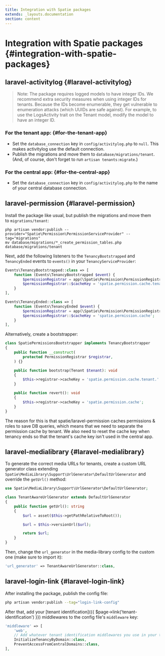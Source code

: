 ```yaml
---
title: Integration with Spatie packages
extends: _layouts.documentation
section: content
---
```


# Integration with Spatie packages {#integration-with-spatie-packages}

## **laravel-activitylog** {#laravel-activitylog}

> Note: The package requires logged models to have integer IDs. We recommend extra security measures when using integer IDs for tenants. Because the IDs become enumerable, they get vulnerable to enumeration attacks (which UUIDs are safe against).
> For example, to use the LogsActivity trait on the Tenant model, modify the model to have an integer ID.

### For the tenant app: {#for-the-tenant-app}

- Set the `database_connection` key in `config/activitylog.php` to `null`. This makes activitylog use the default connection.
- Publish the migrations and move them to `database/migrations/tenant`. (And, of course, don't forget to run `artisan tenants:migrate`.)

### For the central app: {#for-the-central-app}

- Set the `database_connection` key in `config/activitylog.php` to the name of your central database connection.

## **laravel-permission** {#laravel-permission}

Install the package like usual, but publish the migrations and move them to `migrations/tenant`:

```
php artisan vendor:publish --provider="Spatie\Permission\PermissionServiceProvider" --tag="migrations"
mv database/migrations/*_create_permission_tables.php database/migrations/tenant
```

Next, add the following listeners to the `TenancyBootstrapped` and `TenancyEnded` events to `events()` in your `TenancyServiceProvider`:

```php
Events\TenancyBootstrapped::class => [
    function (Events\TenancyBootstrapped $event) {
        $permissionRegistrar = app(\Spatie\Permission\PermissionRegistrar::class);
        $permissionRegistrar::$cacheKey = 'spatie.permission.cache.tenant.' . $event->tenancy->tenant->getTenantKey();
    }
],

Events\TenancyEnded::class => [
    function (Events\TenancyEnded $event) {
        $permissionRegistrar = app(\Spatie\Permission\PermissionRegistrar::class);
        $permissionRegistrar::$cacheKey = 'spatie.permission.cache';
    }
],
```

Alternatively, create a bootstrapper:

```php
class SpatiePermissionsBootstrapper implements TenancyBootstrapper
{
    public function __construct(
        protected PermissionRegistrar $registrar,
    ) {}

    public function bootstrap(Tenant $tenant): void
    {
        $this->registrar->cacheKey = 'spatie.permission.cache.tenant.' . $tenant->getTenantKey();
    }

    public function revert(): void
    {
        $this->registrar->cacheKey = 'spatie.permission.cache';
    }
}
```

The reason for this is that spatie/laravel-permission caches permissions & roles to save DB queries, which means that we need to separate the permission cache by tenant. We also need to reset the cache key when tenancy ends so that the tenant's cache key isn't used in the central app.

## **laravel-medialibrary** {#laravel-medialibrary}

To generate the correct media URLs for tenants, create a custom URL generator class extending `Spatie\MediaLibrary\Support\UrlGenerator\DefaultUrlGenerator` and override the `getUrl()` method:

```php
use Spatie\MediaLibrary\Support\UrlGenerator\DefaultUrlGenerator;

class TenantAwareUrlGenerator extends DefaultUrlGenerator
{
    public function getUrl(): string
    {
        $url = asset($this->getPathRelativeToRoot());

        $url = $this->versionUrl($url);

        return $url;
    }
}
```

Then, change the `url_generator` in the media-library config to the custom one (make sure to import it):

```php
'url_generator' => TenantAwareUrlGenerator::class,
```

## **laravel-login-link** {#laravel-login-link}

After installing the package, publish the config file:

```sh
php artisan vendor:publish --tag="login-link-config"
```

After that, add your [tenant identification]({{ $page->link('tenant-identification') }}) middlewares to the config file's `middleware` key:

```php
'middleware' => [
    'web',
    // Add whatever tenant identification middlewares you use in your tenant routes
    InitializeTenancyByDomain::class,
    PreventAccessFromCentralDomains::class,
],
```
